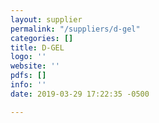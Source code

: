 ```yaml
---
layout: supplier
permalink: "/suppliers/d-gel"
categories: []
title: D-GEL
logo: ''
website: ''
pdfs: []
info: ''
date: 2019-03-29 17:22:35 -0500

---
```

